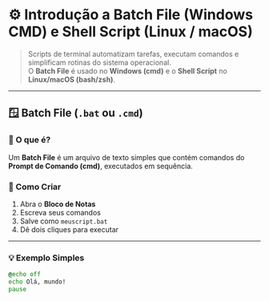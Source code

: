 # ⚙️ Introdução a Batch File (Windows CMD) e Shell Script (Linux / macOS)

> Scripts de terminal automatizam tarefas, executam comandos e simplificam rotinas do sistema operacional.  
> O **Batch File** é usado no **Windows (cmd)** e o **Shell Script** no **Linux/macOS (bash/zsh)**.

---

## 🪟 Batch File (`.bat` ou `.cmd`)

### 📘 O que é?

Um **Batch File** é um arquivo de texto simples que contém comandos do **Prompt de Comando (cmd)**, executados em sequência.

### 🚀 Como Criar

1. Abra o **Bloco de Notas**  
2. Escreva seus comandos  
3. Salve como `meuscript.bat`  
4. Dê dois cliques para executar  

---

### 💡 Exemplo Simples

```bat
@echo off
echo Olá, mundo!
pause
